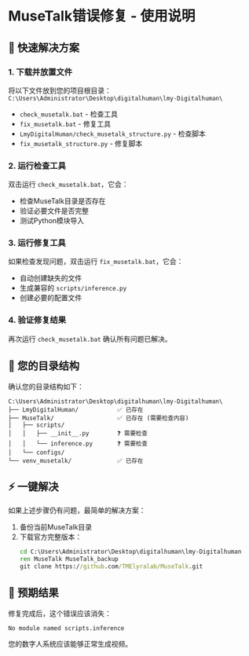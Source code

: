 # MuseTalk错误修复 - 使用说明

## 🚀 快速解决方案

### 1. 下载并放置文件

将以下文件放到您的项目根目录：`C:\Users\Administrator\Desktop\digitalhuman\lmy-Digitalhuman\`

- `check_musetalk.bat` - 检查工具
- `fix_musetalk.bat` - 修复工具  
- `LmyDigitalHuman/check_musetalk_structure.py` - 检查脚本
- `fix_musetalk_structure.py` - 修复脚本

### 2. 运行检查工具

双击运行 `check_musetalk.bat`，它会：
- 检查MuseTalk目录是否存在
- 验证必要文件是否完整
- 测试Python模块导入

### 3. 运行修复工具

如果检查发现问题，双击运行 `fix_musetalk.bat`，它会：
- 自动创建缺失的文件
- 生成兼容的 `scripts/inference.py`
- 创建必要的配置文件

### 4. 验证修复结果

再次运行 `check_musetalk.bat` 确认所有问题已解决。

## 📁 您的目录结构

确认您的目录结构如下：
```
C:\Users\Administrator\Desktop\digitalhuman\lmy-Digitalhuman\
├── LmyDigitalHuman/           ✅ 已存在
├── MuseTalk/                  ✅ 已存在 (需要检查内容)
│   ├── scripts/
│   │   ├── __init__.py        ❓ 需要检查
│   │   └── inference.py       ❓ 需要检查  
│   └── configs/
└── venv_musetalk/             ✅ 已存在
```

## ⚡ 一键解决

如果上述步骤仍有问题，最简单的解决方案：

1. 备份当前MuseTalk目录
2. 下载官方完整版本：
   ```cmd
   cd C:\Users\Administrator\Desktop\digitalhuman\lmy-Digitalhuman
   ren MuseTalk MuseTalk_backup
   git clone https://github.com/TMElyralab/MuseTalk.git
   ```

## 🎯 预期结果

修复完成后，这个错误应该消失：
```
No module named scripts.inference
```

您的数字人系统应该能够正常生成视频。